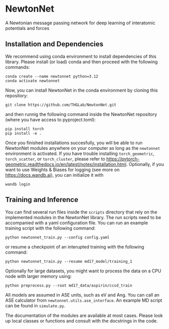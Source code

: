 # NewtonNet
A Newtonian message passing network for deep learning of interatomic potentials and forces

## Installation and Dependencies
We recommend using conda environment to install dependencies of this library.
Please install (or load) conda and then proceed with the following commands:

    conda create --name newtonnet python=3.12
    conda activate newtonnet

Now, you can install NewtonNet in the conda environment by cloning this repository:

    git clone https://github.com/THGLab/NewtonNet.git

and then runnig the following command inside the NewtonNet repository (where you have access to pyproject.toml):

    pip install torch
    pip install -e .

Once you finished installations succesfully, you will be able to run NewtonNet modules anywhere on your computer as long as the `newtonnet` environment is activated. If you have trouble installing `torch_geometric`, `torch_scatter`, or `torch_cluster`, please refer to https://pytorch-geometric.readthedocs.io/en/latest/notes/installation.html. Optionally, if you want to use Weights & Biases for logging (see more on https://docs.wandb.ai), you can initialize it with

    wandb login


## Training and Inference
You can find several run files inside the `scripts` directory that rely on the implemented modules in the NewtonNet library. The run scripts need to be accompanied with a yaml configuration file. You can run an example training script with the following command:

    python newtonnet_train.py --config config.yaml

or resume a checkpoint of an interupted training with the following command:

    python newtonnet_train.py --resume md17_model/training_1

Optionally for large datasets, you might want to process the data on a CPU node with larger memory using:

    python preprocess.py --root md17_data/aspirin/ccsd_train

All models are assumed in ASE units, such as eV and Ang. You can call an ASE calculator from `newtonnet.utils.ase_interface`. An example MD script can be found in `simulate.py`.

The documentation of the modules are available at most cases. Please look up local classes or functions and consult with the docstrings in the code.

